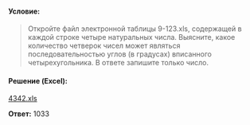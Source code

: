 #### Условие:

> Откройте файл электронной таблицы 9-123.xls, содержащей в каждой строке четыре натуральных числа. Выясните, какое количество четверок чисел может являться последовательностью углов (в градусах) вписанного четырехугольника. В ответе запишите только число.

#### Решение (Excel):
[4342.xls](https://github.com/Thundiverter/infege2022/files/8047763/4342.xls)


**Ответ:** 1033
